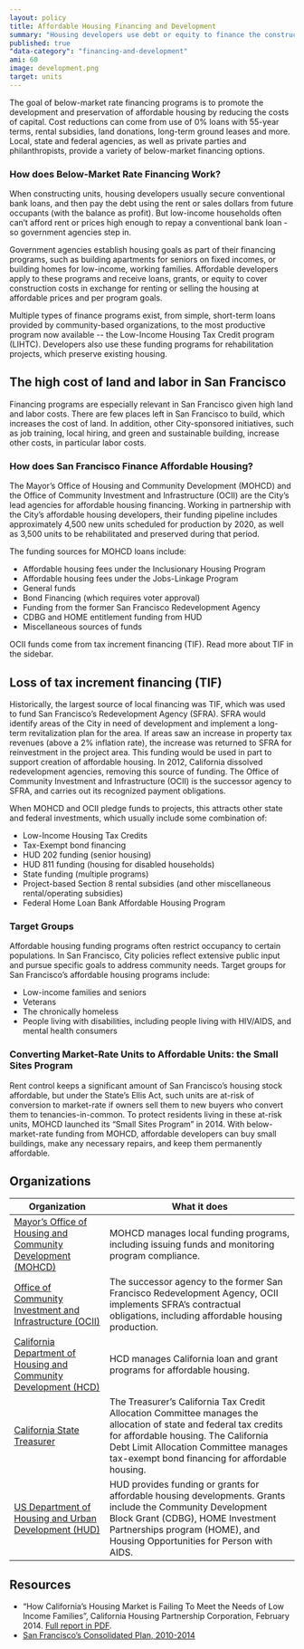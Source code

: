```yaml
---
layout: policy
title: Affordable Housing Financing and Development
summary: "Housing developers use debt or equity to finance the construction or rehabilitation of housing.  But low-income rents and sales prices cannot cover the costs of repaying market-rate financing..."
published: true
"data-category": "financing-and-development"
ami: 60
image: development.png
target: units
---
```


The goal of below-market rate financing programs is to promote the development and preservation of affordable housing by reducing the costs of capital. Cost reductions can come from use of 0% loans with 55-year terms, rental subsidies, land donations, long-term ground leases and more. Local, state and federal agencies, as well as private parties and philanthropists, provide a variety of below-market financing options.

### How does Below-Market Rate Financing Work?
When constructing units, housing developers usually secure conventional bank loans, and then pay the debt using the rent or sales dollars from future occupants (with the balance as profit). But low-income households often can’t afford rent or prices high enough to repay a conventional bank loan - so government agencies step in.

Government agencies establish housing goals as part of their financing programs, such as building apartments for seniors on fixed incomes, or building homes for low-income, working families. Affordable developers apply to these programs and receive loans, grants, or equity to cover construction costs in exchange for renting or selling the housing at affordable prices and per program goals.

Multiple types of finance programs exist, from simple, short-term loans provided by community-based organizations, to the most productive program now available -- the Low-Income Housing Tax Credit program (LIHTC). Developers also use these funding programs for rehabilitation projects, which preserve existing housing.

<aside role="complementary" class="well">
<h1>The high cost of land and labor in San Francisco</h1>
<p>Financing programs are especially relevant in San Francisco given high land and labor costs. There are few places left in San Francisco to build, which increases the cost of land. In addition, other City-sponsored initiatives, such as job training, local hiring, and green and sustainable building, increase other costs, in particular labor costs.</p>
</aside>

### How does San Francisco Finance Affordable Housing?
The Mayor’s Office of Housing and Community Development (MOHCD) and the Office of Community Investment and Infrastructure (OCII) are the City’s lead agencies for affordable housing financing. Working in partnership with the City’s affordable housing developers, their funding pipeline includes approximately 4,500 new units scheduled for production by 2020, as well as 3,500 units to be rehabilitated and preserved during that period.

The funding sources for MOHCD loans include:

- Affordable housing fees under the Inclusionary Housing Program
- Affordable housing fees under the Jobs-Linkage Program
- General funds
- Bond Financing (which requires voter approval)
- Funding from the former San Francisco Redevelopment Agency
- CDBG and HOME entitlement funding from HUD
- Miscellaneous sources of funds

OCII funds come from tax increment financing (TIF). Read more about TIF in the sidebar.

<aside role="complementary" class="well">
<h1>Loss of tax increment financing (TIF)</h1>
<p>Historically, the largest source of local financing was TIF, which was used to fund San Francisco’s Redevelopment Agency (SFRA). SFRA would identify areas of the City in need of development and implement a long-term revitalization plan for the area. If areas saw an increase in property tax revenues (above a 2% inflation rate), the increase was returned to SFRA for reinvestment in the project area. This funding would be used in part to support creation of affordable housing. In 2012, California dissolved redevelopment agencies, removing this source of funding. The Office of Community Investment and Infrastructure (OCII) is the successor agency to SFRA, and carries out its recognized payment obligations.</p>
</aside>

When MOHCD and OCII pledge funds to projects, this attracts other state and federal investments, which usually include some combination of:

- Low-Income Housing Tax Credits
- Tax-Exempt bond financing
- HUD 202 funding (senior housing)
- HUD 811 funding (housing for disabled households)
- State funding (multiple programs)
- Project-based Section 8 rental subsidies (and other miscellaneous rental/operating subsidies)
- Federal Home Loan Bank Affordable Housing Program

### Target Groups
Affordable housing funding programs often restrict occupancy to certain populations. In San Francisco, City policies reflect extensive public input and pursue specific goals to address community needs. Target groups for San Francisco’s affordable housing programs include:

- Low-income families and seniors
- Veterans
- The chronically homeless
- People living with disabilities, including people living with HIV/AIDS, and mental health consumers

### Converting Market-Rate Units to Affordable Units: the Small Sites Program
Rent control keeps a significant amount of San Francisco’s housing stock affordable, but under the State’s Ellis Act, such units are at-risk of conversion to market-rate if owners sell them to new buyers who convert them to tenancies-in-common.  To protect residents living in these at-risk units, MOHCD launched its “Small Sites Program” in 2014.  With below-market-rate funding from MOHCD, affordable developers can buy small buildings, make any necessary repairs, and keep them permanently affordable.

## Organizations
Organization | What it does
-------------|--------------
[Mayor’s Office of Housing and Community Development (MOHCD)](http://sf-moh.org/)	| MOHCD manages local funding programs, including issuing funds and monitoring program compliance.
[Office of Community Investment and Infrastructure (OCII)](http://www.sfredevelopment.org/) | The successor agency to the former San Francisco Redevelopment Agency, OCII implements SFRA’s contractual obligations, including affordable housing production.
[California Department of Housing and Community Development (HCD)](http://www.hcd.ca.gov/) | HCD manages California loan and grant programs for affordable housing.
[California State Treasurer](http://www.treasurer.ca.gov/) | The Treasurer’s California Tax Credit Allocation Committee manages the allocation of state and federal tax credits for affordable housing.  The California Debt Limit Allocation Committee manages tax-exempt bond financing for affordable housing.
[US Department of Housing and Urban Development (HUD)](http://www.hud.gov) | HUD provides funding or grants for affordable housing developments. Grants include the Community Development Block Grant (CDBG), HOME Investment Partnerships program (HOME), and Housing Opportunities for Person with AIDS.

## Resources
- “How California’s Housing Market is Failing To Meet the Needs of Low Income Families”, California Housing Partnership Corporation, February 2014. [Full report in PDF](http://www.chpc.net/dnld/CHPCHousingNeedReport020814FINAL.pdf).
- [San Francisco’s Consolidated Plan, 2010-2014](http://sf-moh.org/Modules/ShowDocument.aspx?documentid=4605)